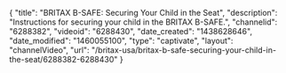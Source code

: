 {
    "title": "BRITAX B-SAFE: Securing Your Child in the Seat",
    "description": "Instructions for securing your child in the BRITAX B-SAFE.",
    "channelid": "6288382",
    "videoid": "6288430",
    "date_created": "1438628646",
    "date_modified": "1460055100",
    "type": "captivate",
    "layout": "channelVideo",
    "url": "\/britax-usa\/britax-b-safe-securing-your-child-in-the-seat\/6288382-6288430"
}